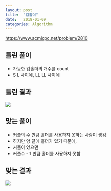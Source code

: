 ```yaml
---
layout: post
title:  "컵홀더"
date:   2018-01-09
categories: Algorithm
---
```


<https://www.acmicpc.net/problem/2810>

## 틀린 풀이

- 가능한 컵홀더의 개수를 count
- S L 사이에, LL LL 사이에

## 틀린 결과

![](/image/holder.png)

## 맞는 풀이

- 커플의 수 만큼 홀더를 사용하지 못하는 사람이 생김
- 하지만 양 끝에 홀더가 있기 때문에, 
- 커플이 있으면
- 커플수 - 1 만큼 홀더를 사용하지 못함

## 맞는 결과

![](/image/cHolder.png)